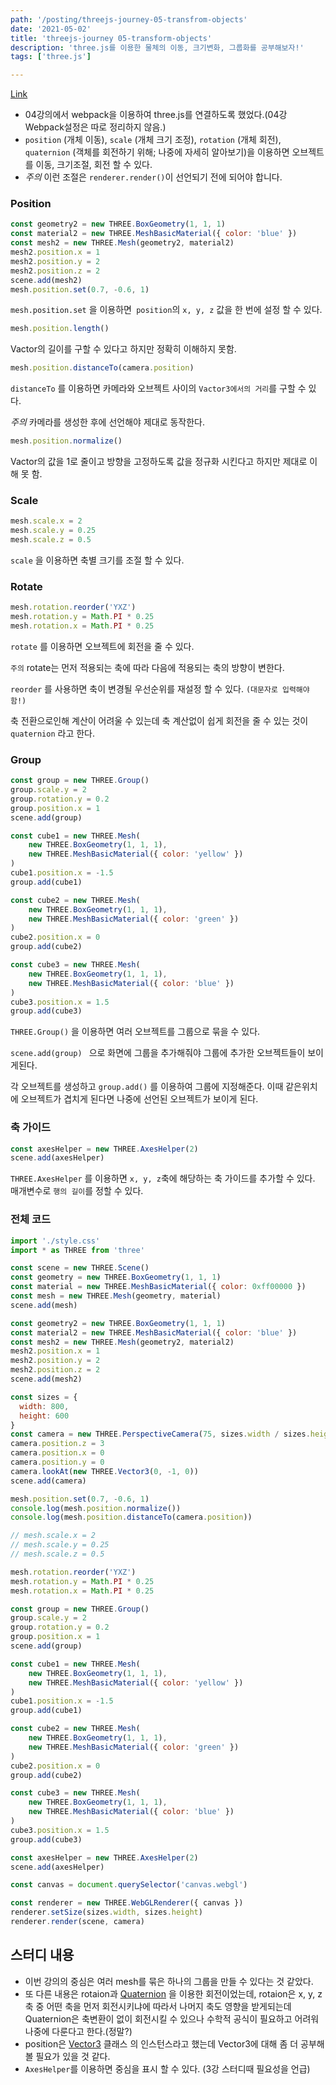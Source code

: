 ```yaml
---
path: '/posting/threejs-journey-05-transfrom-objects'
date: '2021-05-02'
title: 'threejs-journey 05-transform-objects'
description: 'three.js를 이용한 물체의 이동, 크기변화, 그룹화를 공부해보자!'
tags: ['three.js']

---
```


[Link](https://threejs-journey.xyz/lessons/3)

- 04강의에서 webpack을 이용하여 three.js를 연결하도록 했었다.(04강 Webpack설정은 따로 정리하지 않음.)
-  `position` (개체 이동), `scale` (개체 크기 조정), `rotation` (개체 회전), `quaternion` (객체를 회전하기 위해; 나중에 자세히 알아보기)을 이용하면 오브젝트를 이동, 크기조절, 회전 할 수 있다.
- *주의* 이런 조절은  `renderer.render()`이 선언되기 전에 되어야 합니다.



### Position

```javascript
const geometry2 = new THREE.BoxGeometry(1, 1, 1)
const material2 = new THREE.MeshBasicMaterial({ color: 'blue' })
const mesh2 = new THREE.Mesh(geometry2, material2)
mesh2.position.x = 1
mesh2.position.y = 2
mesh2.position.z = 2
scene.add(mesh2)
mesh.position.set(0.7, -0.6, 1)
```

`mesh.position.set` 을 이용하면` position`의 `x, y, z` 값을 한 번에 설정 할 수 있다.

```javascript
mesh.position.length()
```

Vactor의 길이를 구할 수 있다고 하지만 정확히 이해하지 못함.

```javascript
mesh.position.distanceTo(camera.position)
```

`distanceTo` 를 이용하면 카메라와 오브젝트 사이의 `Vactor3에서의 거리`를 구할 수 있다.

*주의* 카메라를 생성한 후에 선언해야 제대로 동작한다.

```javascript
mesh.position.normalize()
```

Vactor의 값을 1로 줄이고 방향을 고정하도록 값을 정규화 시킨다고 하지만 제대로 이해 못 함.



### Scale

```javascript
mesh.scale.x = 2
mesh.scale.y = 0.25
mesh.scale.z = 0.5
```

`scale` 을 이용하면 축별 크기를 조절 할 수 있다.



### Rotate

```javascript
mesh.rotation.reorder('YXZ')
mesh.rotation.y = Math.PI * 0.25
mesh.rotation.x = Math.PI * 0.25
```

`rotate` 를 이용하면 오브젝트에 회전을 줄 수 있다.

`주의` rotate는 먼저 적용되는 축에 따라 다음에 적용되는 축의 방향이 변한다.

`reorder` 를 사용하면 축이 변경될 우선순위를 재설정 할 수 있다. `(대문자로 입력해야 함!)`

축 전환으로인해 계산이 어려울 수 있는데 축 계산없이 쉽게 회전을 줄 수 있는 것이 `quaternion` 라고 한다.



### Group

```javascript
const group = new THREE.Group()
group.scale.y = 2
group.rotation.y = 0.2
group.position.x = 1
scene.add(group)

const cube1 = new THREE.Mesh(
    new THREE.BoxGeometry(1, 1, 1),
    new THREE.MeshBasicMaterial({ color: 'yellow' })
)
cube1.position.x = -1.5
group.add(cube1)

const cube2 = new THREE.Mesh(
    new THREE.BoxGeometry(1, 1, 1),
    new THREE.MeshBasicMaterial({ color: 'green' })
)
cube2.position.x = 0
group.add(cube2)

const cube3 = new THREE.Mesh(
    new THREE.BoxGeometry(1, 1, 1),
    new THREE.MeshBasicMaterial({ color: 'blue' })
)
cube3.position.x = 1.5
group.add(cube3)
```

`THREE.Group()` 을 이용하면 여러 오브젝트를 그룹으로 묶을 수 있다.

`scene.add(group) ` 으로 화면에 그룹을 추가해줘야 그룹에 추가한 오브젝트들이 보이게된다.

각 오브젝트를 생성하고 `group.add()` 를 이용하여 그룹에 지정해준다. 이때 같은위치에 오브젝트가 겹치게 된다면 나중에 선언된 오브젝트가 보이게 된다.



### 축 가이드

```javascript
const axesHelper = new THREE.AxesHelper(2)
scene.add(axesHelper)
```

`THREE.AxesHelper` 를 이용하면 `x, y, z`축에 해당하는 축 가이드를 추가할 수 있다. 매개변수로 `행의 길이`를 정할 수 있다.



### 전체 코드

```javascript
import './style.css'
import * as THREE from 'three'

const scene = new THREE.Scene()
const geometry = new THREE.BoxGeometry(1, 1, 1)
const material = new THREE.MeshBasicMaterial({ color: 0xff00000 })
const mesh = new THREE.Mesh(geometry, material)
scene.add(mesh)

const geometry2 = new THREE.BoxGeometry(1, 1, 1)
const material2 = new THREE.MeshBasicMaterial({ color: 'blue' })
const mesh2 = new THREE.Mesh(geometry2, material2)
mesh2.position.x = 1
mesh2.position.y = 2
mesh2.position.z = 2
scene.add(mesh2)

const sizes = {
  width: 800,
  height: 600
}
const camera = new THREE.PerspectiveCamera(75, sizes.width / sizes.height)
camera.position.z = 3
camera.position.x = 0
camera.position.y = 0
camera.lookAt(new THREE.Vector3(0, -1, 0))
scene.add(camera)

mesh.position.set(0.7, -0.6, 1)
console.log(mesh.position.normalize())
console.log(mesh.position.distanceTo(camera.position))

// mesh.scale.x = 2
// mesh.scale.y = 0.25
// mesh.scale.z = 0.5

mesh.rotation.reorder('YXZ')
mesh.rotation.y = Math.PI * 0.25
mesh.rotation.x = Math.PI * 0.25

const group = new THREE.Group()
group.scale.y = 2
group.rotation.y = 0.2
group.position.x = 1
scene.add(group)

const cube1 = new THREE.Mesh(
    new THREE.BoxGeometry(1, 1, 1),
    new THREE.MeshBasicMaterial({ color: 'yellow' })
)
cube1.position.x = -1.5
group.add(cube1)

const cube2 = new THREE.Mesh(
    new THREE.BoxGeometry(1, 1, 1),
    new THREE.MeshBasicMaterial({ color: 'green' })
)
cube2.position.x = 0
group.add(cube2)

const cube3 = new THREE.Mesh(
    new THREE.BoxGeometry(1, 1, 1),
    new THREE.MeshBasicMaterial({ color: 'blue' })
)
cube3.position.x = 1.5
group.add(cube3)

const axesHelper = new THREE.AxesHelper(2)
scene.add(axesHelper)

const canvas = document.querySelector('canvas.webgl')

const renderer = new THREE.WebGLRenderer({ canvas })
renderer.setSize(sizes.width, sizes.height)
renderer.render(scene, camera)
```



## 스터디 내용

- 이번 강의의 중심은 여러 mesh를 묶은 하나의 그룹을 만들 수 있다는 것 같았다.
- 또 다른 내용은 rotaion과 [Quaternion](https://threejs.org/docs/#api/en/math/Quaternion) 을 이용한 회전이었는데, rotaion은 x, y, z축 중 어떤 축을 먼저 회전시키냐에 따라서 나머지 축도 영향을 받게되는데 Quaternion은 축변환이 없이 회전시킬 수 있으나 수학적 공식이 필요하고 어려워 나중에 다룬다고 한다.(정말?)
- position은 [Vector3](https://threejs.org/docs/#api/en/math/Vector3) 클래스 의 인스턴스라고 했는데  Vector3에 대해 좀 더 공부해볼 필요가 있을 것 같다.
- `AxesHelper`를 이용하면 중심을 표시 할 수 있다. (3강 스터디때 필요성을 언급)